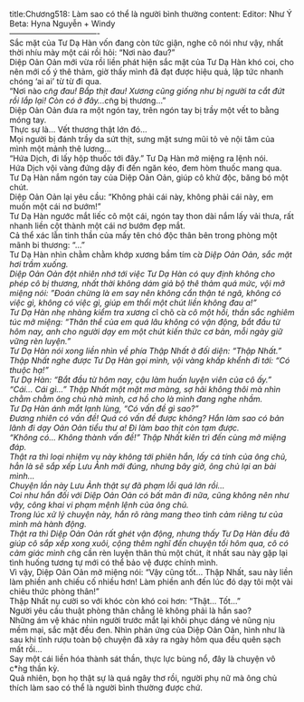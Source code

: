 title:Chương518: Làm sao có thể là người bình thường
content:
Editor: Như Ý<br>Beta: Hyna Nguyễn + Windy<br>———————————-<br>Sắc mặt của Tư Dạ Hàn vốn đang còn tức giận, nghe cô nói như vậy, nhất thời nhíu mày một cái rồi hỏi: “Nơi nào đau?”<br>Diệp Oản Oản mới vừa rồi liền phát hiện sắc mặt của Tư Dạ Hàn khó coi, cho nên mới cố ý thê thảm, giờ thấy mình đã đạt được hiệu quả, lập tức nhanh chóng ‘ai ai’ từ từ đi qua.<br>“Nơi nào c*̃ng đau! Bắp thịt đau! Xương cũng giống như bị người ta cắt đứt rồi lắp lại! Còn có ở đây…c*̃ng bị thương…”<br>Diệp Oản Oản đưa ra một ngón tay, trên ngón tay bị trầy một vết to bằng móng tay.<br>Thực sự là… Vết thương thật lớn đó…<br>Mọi người bị đánh trầy da sứt thịt, sưng mặt sưng mũi tỏ vẻ nội tâm của mình một mảnh thê lương…<br>“Hứa Dịch, đi lấy hộp thuốc tới đây.” Tư Dạ Hàn mở miệng ra lệnh nói.<br>Hứa Dịch vội vàng đứng dậy đi đến ngăn kéo, đem hòm thuốc mang qua.<br>Tư Dạ Hàn nắm ngón tay của Diệp Oản Oản, giúp cô khử độc, băng bó một chút.<br>Diệp Oản Oản lại yêu cầu: “Không phải cái này, không phải cái này, em muốn một cái nơ bướm!”<br>Tư Dạ Hàn ngước mắt liếc cô một cái, ngón tay thon dài nắm lấy vải thưa, rất nhanh liền cột thành một cái nơ bướm đẹp mắt.<br>Cả thể xác lẫn tinh thần của mấy tên chó độc thân bên trong phòng một mãnh bi thương: “…”<br>Tư Dạ Hàn nhìn chằm chằm khớp xương bầm tím c*̉a Diệp Oản Oản, sắc mặt hơi trầm xuống.<br>Diệp Oản Oản đột nhiên nhớ tới việc Tư Dạ Hàn có quy định không cho phép cô bị thương, nhất thời không dám giả bộ thê thảm quá mức, vội mở miệng nói: ”Đoán chừng là em say nên không cẩn thận té ngã, không có việc gì, không có việc gì, giúp em thổi một chút liền không đau a!”<br>Tư Dạ Hàn nhẹ nhàng kiểm tra xương c*̀i chõ c*̉a cô một hồi, thần sắc nghiêm túc mở miệng: “Thân thể của em quá lâu không có vận động, bắt đầu từ hôm nay, anh cho người dạy em một chút kiến thức cơ bản, mỗi ngày giữ vững rèn luyện.”<br>Tư Dạ Hàn nói xong liền nhìn về phía Thập Nhất ở đối diện: “Thập Nhất.”<br>Thập Nhất nghe được Tư Dạ Hàn gọi mình, vội vàng khấp khểnh đi tới: “Có thuộc hạ!”<br>Tư Dạ Hàn: “Bắt đầu từ hôm nay, cậu làm huấn luyện viên của cô ấy.”<br>“Cái… Cái gì…” Thập Nhất một mặt mơ màng, sợ hãi không thôi mà nhìn chằm chằm ông chủ nhà mình, cơ hồ cho là mình đang nghe nhầm.<br>Tư Dạ Hàn ánh mắt lạnh lùng, “Có vấn đề gì sao?”<br>Đương nhiên có vấn đề! Quá có vấn đề được không? Hắn làm sao có bản lãnh đi dạy Oản Oản tiểu thư a! Đi làm bao thịt còn tạm được.<br>“Không có… Không thành vấn đề!” Thập Nhất kiên trì đến cùng mở miệng đáp.<br>Thật ra thì loại nhiệm vụ này không tới phiên hắn, lấy cá tính của ông chủ, hẳn là sẽ sắp xếp Lưu Ảnh mới đúng, nhưng bây giờ, ông chủ lại an bài mình…<br>Chuyện lần này Lưu Ảnh thật sự đã phạm lỗi quá lớn rồi…<br>Coi như hắn đối với Diệp Oản Oản có bất mãn đi nữa, cũng không nên như vậy, công khai vi phạm mệnh lệnh của ông chủ.<br>Trong lúc xử lý chuyện này, hắn rõ ràng mang theo tình cảm riêng tư của mình mà hành động.<br>Thật ra thì Diệp Oản Oản rất ghét vận động, nhưng thấy Tư Dạ Hàn đều đã giúp cô sắp xếp xong xuôi, cộng thêm nghĩ đến chuyện tối hôm qua, cô có cảm giác mình c*̃ng cần rèn luyện thân thủ một chút, ít nhất sau này gặp lại tình huống tương tự mới có thể bảo vệ được chính mình.<br>Vì vậy, Diệp Oản Oản mở miệng nói: “Vậy cũng tốt… Thập Nhất, sau này liền làm phiền anh chiếu cố nhiều hơn! Làm phiền anh đến lúc đó dạy tôi một vài chiêu thức phòng thân!”<br>Thập Nhất nụ cười so với khóc còn khó coi hơn: “Thật… Tốt…”<br>Người yêu cầu thuật phòng thân chẳng lẽ không phải là hắn sao?<br>Những ám vệ khác nhìn người trước mắt lại khôi phục dáng vẻ nũng nịu mềm mại, sắc mặt đều đen. Nhìn phản ứng của Diệp Oản Oản, hình như là sau khi tỉnh rượu toàn bộ chuyện đã xảy ra ngày hôm qua đều quên sạch mất rồi…<br>Say một cái liền hóa thành sát thần, thực lực bùng nổ, đây là chuyện vô c*̀ng thần kỳ.<br>Quả nhiên, bọn họ thật sự là quá ngây thơ rồi, người phụ nữ mà ông chủ thích làm sao có thể là người bình thường được chứ.
